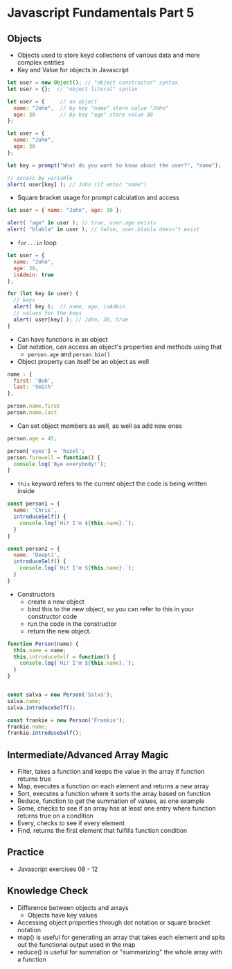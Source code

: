 # Javascript Fundamentals Part 5
## Objects
* Objects used to store keyd collections of various data and more complex entities
* Key and Value for objects in Javascript
```javascript
let user = new Object(); // "object constructor" syntax
let user = {};  // "object literal" syntax
```
```javascript
let user = {     // an object
  name: "John",  // by key "name" store value "John"
  age: 30        // by key "age" store value 30
};
```
```javascript
let user = {
  name: "John",
  age: 30
};

let key = prompt("What do you want to know about the user?", "name");

// access by variable
alert( user[key] ); // John (if enter "name")
```
* Square bracket usage for prompt calculation and access

```javascript
let user = { name: "John", age: 30 };

alert( "age" in user ); // true, user.age exists
alert( "blabla" in user ); // false, user.blabla doesn't exist
```
* `for...in` loop
```javascript
let user = {
  name: "John",
  age: 30,
  isAdmin: true
};

for (let key in user) {
  // keys
  alert( key );  // name, age, isAdmin
  // values for the keys
  alert( user[key] ); // John, 30, true
}
```
* Can have functions in an object
* Dot notation, can access an object's properties and methods using that
    * `person.age` and `person.bio()`
* Object property can itself be an object as well
```javascript
name : {
  first: 'Bob',
  last: 'Smith'
},

person.name.first
person.name.last
```
* Can set object members as well, as well as add new ones
```javascript
person.age = 45;

person['eyes'] = 'hazel';
person.farewell = function() {
  console.log('Bye everybody!');
}
```
* `this` keyword refers to the current object the code is being written inside 
```javascript
const person1 = {
  name: 'Chris',
  introduceSelf() {
    console.log(`Hi! I'm ${this.name}.`);
  }
}

const person2 = {
  name: 'Deepti',
  introduceSelf() {
    console.log(`Hi! I'm ${this.name}.`);
  }
}
```
* Constructors
    * create a new object
    * bind this to the new object, so you can refer to this in your constructor code
    * run the code in the constructor
    * return the new object.

```javascript
function Person(name) {
  this.name = name;
  this.introduceSelf = function() {
    console.log(`Hi! I'm ${this.name}.`);
  }
}


const salva = new Person('Salva');
salva.name;
salva.introduceSelf();

const frankie = new Person('Frankie');
frankie.name;
frankie.introduceSelf();
```

## Intermediate/Advanced Array Magic
* Filter, takes a function and keeps the value in the array if function returns true
* Map, executes a function on each element and returns a new array
* Sort, executes a function where it sorts the array based on function
* Reduce, function to get the summation of values, as one example
* Some, checks to see if an array has at least one entry where function returns true on a condition
* Every, checks to see if every element 
* Find, returns the first element that fulfills function condition

## Practice
* Javascript exercises
08 - 12

## Knowledge Check
* Difference between objects and arrays
    * Objects have key values
* Accessing object properties through dot notation or square bracket notation
* map() is useful for generating an array that takes each element and spits out the functional output used in the map
* reduce() is useful for summation or "summarizing" the whole array with a function